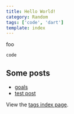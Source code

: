 ```yaml
---
title: Hello World!
category: Random
tags: ['code', 'dart']
template: index
---
```


foo

```
code
```

## Some posts

- [goals](/posts/goals.html)
- [test post](/posts/test_post.html)

View the [tags index page](/tags).

[//]: # (Tavern can run Dart code)
<script type="application/dart" src="./main.dart"></script>
<script src="./packages/browser/dart.js"></script>
